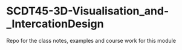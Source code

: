 # SCDT45-3D-Visualisation_and-_IntercationDesign
Repo for the class notes, examples and course work for this module
